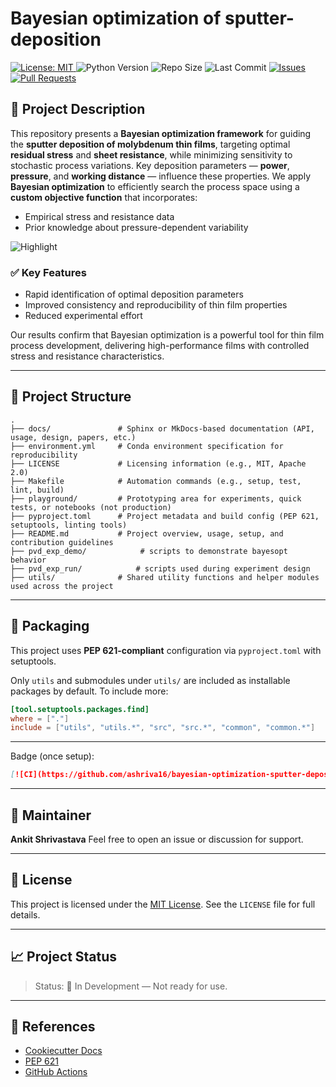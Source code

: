 # Bayesian optimization of sputter-deposition

<p align="left">
  <a href="https://opensource.org/licenses/MIT">
    <img alt="License: MIT" src="https://img.shields.io/badge/License-MIT-yellow.svg" />
  </a>
  <img alt="Python Version" src="https://img.shields.io/badge/python-3.8%2B-blue" />
  <img alt="Repo Size" src="https://img.shields.io/github/repo-size/ashriva16/bayesian-optimization-sputter-deposition" />
  <img alt="Last Commit" src="https://img.shields.io/github/last-commit/ashriva16/bayesian-optimization-sputter-deposition" />
  <a href="https://github.com/ashriva16/bayesian-optimization-sputter-deposition/issues">
    <img alt="Issues" src="https://img.shields.io/github/issues/ashriva16/bayesian-optimization-sputter-deposition" />
  </a>
  <a href="https://github.com/ashriva16/bayesian-optimization-sputter-deposition/pulls">
    <img alt="Pull Requests" src="https://img.shields.io/github/issues-pr/ashriva16/bayesian-optimization-sputter-deposition" />
  </a>
</p>

## 📌 Project Description

This repository presents a **Bayesian optimization framework** for guiding the **sputter deposition of molybdenum thin films**, targeting optimal **residual stress** and **sheet resistance**, while minimizing sensitivity to stochastic process variations.
Key deposition parameters — **power**, **pressure**, and **working distance** — influence these properties.
We apply **Bayesian optimization** to efficiently search the process space using a **custom objective function** that incorporates:

- Empirical stress and resistance data
- Prior knowledge about pressure-dependent variability

![Highlight](images/highlight.jpg)

### ✅ Key Features

- Rapid identification of optimal deposition parameters
- Improved consistency and reproducibility of thin film properties
- Reduced experimental effort

Our results confirm that Bayesian optimization is a powerful tool for thin film process development, delivering high-performance films with controlled stress and resistance characteristics.

---

## 🧱 Project Structure

```text
.
├── docs/               # Sphinx or MkDocs-based documentation (API, usage, design, papers, etc.)
├── environment.yml     # Conda environment specification for reproducibility
├── LICENSE             # Licensing information (e.g., MIT, Apache 2.0)
├── Makefile            # Automation commands (e.g., setup, test, lint, build)
├── playground/         # Prototyping area for experiments, quick tests, or notebooks (not production)
├── pyproject.toml      # Project metadata and build config (PEP 621, setuptools, linting tools)
├── README.md           # Project overview, usage, setup, and contribution guidelines
├── pvd_exp_demo/            # scripts to demonstrate bayesopt behavior
├── pvd_exp_run/            # scripts used during experiment design
├── utils/              # Shared utility functions and helper modules used across the project
```

---

## 🧩 Packaging

This project uses **PEP 621-compliant** configuration via `pyproject.toml` with setuptools.

Only `utils` and submodules under `utils/` are included as installable packages by default. To include more:

```toml
[tool.setuptools.packages.find]
where = ["."]
include = ["utils", "utils.*", "src", "src.*", "common", "common.*"]
```

---

Badge (once setup):

```markdown
[![CI](https://github.com/ashriva16/bayesian-optimization-sputter-deposition/actions/workflows/ci.yml/badge.svg)](https://github.com/ashriva16/bayesian-optimization-sputter-deposition/actions)
```

---

## 👤 Maintainer

**Ankit Shrivastava**
Feel free to open an issue or discussion for support.

---

## 📜 License

This project is licensed under the [MIT License](https://opensource.org/licenses/MIT). See the `LICENSE` file for full details.

---

## 📈 Project Status

> Status: 🚧 In Development — Not ready for use.

---

## 📘 References

- [Cookiecutter Docs](https://cookiecutter.readthedocs.io)
- [PEP 621](https://peps.python.org/pep-0621/)
- [GitHub Actions](https://docs.github.com/en/actions)
